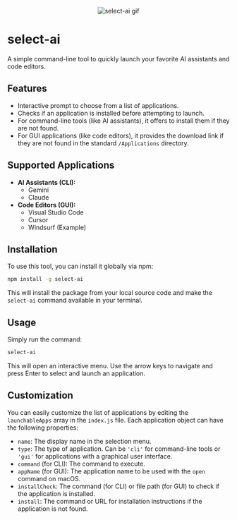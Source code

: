 <p align="center">
  <img src="https://media1.giphy.com/media/v1.Y2lkPTc5MGI3NjExbHJ2eGxxandzbnF5c2c4bGxqZmNmZmM2djA5bXgyejdtcm0wZjdxbSZlcD12MV9pbnRlcm5hbF9naWZfYnlfaWQmY3Q9Zw/byHt2Xx03TFflxv669/giphy.gif" alt="select-ai gif" />
</p>



# select-ai

A simple command-line tool to quickly launch your favorite AI assistants and code editors.

## Features

- Interactive prompt to choose from a list of applications.
- Checks if an application is installed before attempting to launch.
- For command-line tools (like AI assistants), it offers to install them if they are not found.
- For GUI applications (like code editors), it provides the download link if they are not found in the standard `/Applications` directory.

## Supported Applications

- **AI Assistants (CLI):**
  - Gemini
  - Claude
- **Code Editors (GUI):**
  - Visual Studio Code
  - Cursor
  - Windsurf (Example)

## Installation

To use this tool, you can install it globally via npm:

```bash
npm install -g select-ai
```

This will install the package from your local source code and make the `select-ai` command available in your terminal.

## Usage

Simply run the command:

```bash
select-ai
```

This will open an interactive menu. Use the arrow keys to navigate and press Enter to select and launch an application.

## Customization

You can easily customize the list of applications by editing the `launchableApps` array in the `index.js` file. Each application object can have the following properties:

- `name`: The display name in the selection menu.
- `type`: The type of application. Can be `'cli'` for command-line tools or `'gui'` for applications with a graphical user interface.
- `command` (for CLI): The command to execute.
- `appName` (for GUI): The application name to be used with the `open` command on macOS.
- `installCheck`: The command (for CLI) or file path (for GUI) to check if the application is installed.
- `install`: The command or URL for installation instructions if the application is not found.
